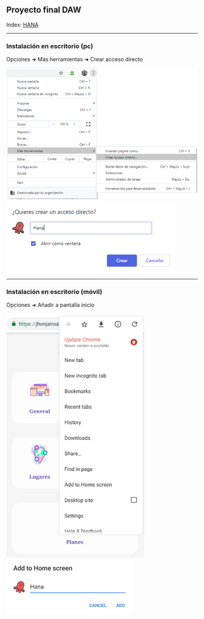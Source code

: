 ## Proyecto final DAW

Index: [HANA](https://jhonjairoal.github.io/ProyectoFinal/)

---

### Instalación en escritorio (pc)
Opciones ➜ Más herramientas ➜ Crear acceso directo

![pc](img/install_pc.png)
![pc2](img/install_pc_name.PNG)

---

### Instalación en escritorio (móvil)
Opciones ➜ Añadir a pantalla inicio

![mobile](img/install_mobile.PNG)
![mobile2](img/install_mobile_name.PNG)
